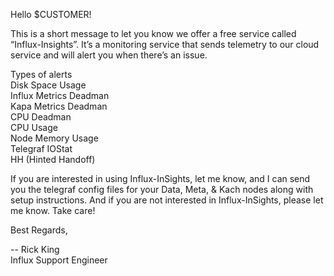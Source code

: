 Hello $CUSTOMER!

This is a short message to let you know we offer a free service called “Influx-Insights”. It’s a monitoring service that sends telemetry to our cloud service and will alert you when there’s an issue. <br>

Types of alerts<br>
Disk Space Usage<br>
Influx Metrics Deadman<br>
Kapa Metrics Deadman<br>
CPU Deadman<br>
CPU Usage<br>
Node Memory Usage<br>
Telegraf IOStat<br>
HH (Hinted Handoff)<br>

If you are interested in using Influx-InSights, let me know, and I can send you the telegraf config files for your Data, Meta, & Kach nodes along with setup instructions. And if you are not interested in Influx-InSights, please let me know. Take care!<br>


Best Regards,<br>

--
Rick King<br>
Influx Support Engineer<br>
